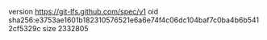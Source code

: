 version https://git-lfs.github.com/spec/v1
oid sha256:e3753ae1601b182310576521e6a6e74f4c06dc104baf7c0ba4b6b5412cf5329c
size 2332805
